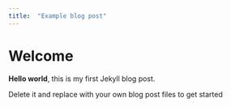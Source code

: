 ```yaml
---
title:  "Example blog post"
---
```


# Welcome

**Hello world**, this is my first Jekyll blog post.

Delete it and replace with your own blog post files to get started